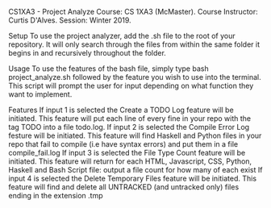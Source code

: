 CS1XA3 - Project Analyze
Course: CS 1XA3 (McMaster). Course Instructor: Curtis D'Alves. Session: Winter 2019.

Setup
To use the project analyzer, add the .sh file to the root of your repository. It will only search through the files from within the same folder it begins in and recursively throughout the folder.

Usage
To use the features of the bash file, simply type bash project_analyze.sh followed by the feature you wish to use into the terminal. 
This script will prompt the user for input depending on what function they want to implement.

Features
If input 1 is selected the Create a TODO Log feature will be initiated. This feature will put each line of every fine in your repo with the tag TODO into a file todo.log.
If input 2 is selected the Compile Error Log festure will be initiated. This feature will find Haskell and Python files in your repo that fail to compile (i.e have syntax errors) and put them
in a file compile_fail.log
If input 3 is selected the File Type Count feature will be initiated. This feature will return for each HTML, Javascript, CSS, Python, Haskell and Bash Script file: output a file count for how
many of each exist
If input 4 is selected the Delete Temporary Files feature will be initiated. This feature will find and delete all UNTRACKED (and untracked only) files ending in the extension .tmp
